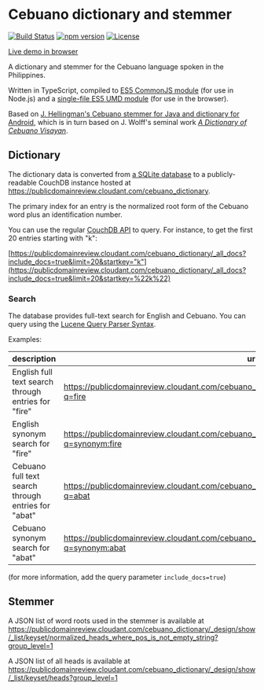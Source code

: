 # Cebuano dictionary and stemmer
[![Build Status](https://travis-ci.org/digitalheir/cebuano-dictionary-js.svg?branch=master)](https://travis-ci.org/digitalheir/cebuano-dictionary-js)
[![npm version](https://badge.fury.io/js/cebuano-stemmer.svg)](https://www.npmjs.com/package/cebuano-stemmer)
[![License](https://img.shields.io/npm/l/cebuano-stemmer.svg)](https://github.com/digitalheir/cebuano-dictionary-js/blob/master/LICENSE)

[Live demo in browser](https://digitalheir.github.io/cebuano-dictionary-js/)

A dictionary and stemmer for the Cebuano language spoken in the Philippines.

Written in TypeScript, compiled to [ES5 CommonJS module](https://www.npmjs.com/package/cebuano-stemmer) (for use in Node.js) and a [single-file ES5 UMD module](https://github.com/digitalheir/cebuano-stemmer-js/releases) (for use in the browser).

Based on [J. Hellingman's Cebuano stemmer for Java and dictionary for Android](https://github.com/jhellingman/cebuano-dictionary-app/), which is in turn based on J. Wolff's seminal work [*A Dictionary of Cebuano Visayan*](http://www.gutenberg.org/files/40074/40074-h/40074-h.htm).

## Dictionary
The dictionary data is converted from [a SQLite database](https://github.com/jhellingman/cebuano-dictionary-app/tree/master/app/src/main/assets/databases) to a publicly-readable CouchDB instance hosted at https://publicdomainreview.cloudant.com/cebuano_dictionary.

The primary index for an entry is the normalized root form of the Cebuano word plus an identification number.

You can use the regular [CouchDB API](http://docs.couchdb.org/en/2.0.0/api/) to query. For instance, to get the first 20 entries starting with "k":

[https://publicdomainreview.cloudant.com/cebuano_dictionary/_all_docs?include_docs=true&limit=20&startkey="k"](https://publicdomainreview.cloudant.com/cebuano_dictionary/_all_docs?include_docs=true&limit=20&startkey=%22k%22)



### Search
The database provides full-text search for English and Cebuano. You can query using the [Lucene Query Parser Syntax](https://docs.cloudant.com/search.html#query-syntax).

Examples:

|description|url|
|---|---|
|English full text search through entries for "fire"|https://publicdomainreview.cloudant.com/cebuano_dictionary/_design/search/_search/fromEnglish?q=fire|
|English synonym search for "fire"|https://publicdomainreview.cloudant.com/cebuano_dictionary/_design/search/_search/fromEnglish?q=synonym:fire|
|Cebuano full text search through entries for "abat"|https://publicdomainreview.cloudant.com/cebuano_dictionary/_design/search/_search/fromCebuano?q=abat|
|Cebuano synonym search for "abat"|https://publicdomainreview.cloudant.com/cebuano_dictionary/_design/search/_search/fromCebuano?q=synonym:abat|


(for more information, add the query parameter `include_docs=true`)

## Stemmer

A JSON list of word roots used in the stemmer is available at https://publicdomainreview.cloudant.com/cebuano_dictionary/_design/show/_list/keyset/normalized_heads_where_pos_is_not_empty_string?group_level=1

A JSON list of all heads is available at https://publicdomainreview.cloudant.com/cebuano_dictionary/_design/show/_list/keyset/heads?group_level=1
